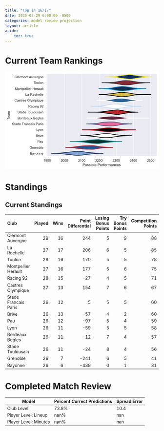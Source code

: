 ```yaml
---  
title: "Top 14 16/17"  
date: 2025-07-29 6:00:00 -0500  
categories: model review projection  
layout: article  
aside:  
    toc: true  
---
```

# Current Team Rankings


![Club Rankings](plots/rankings_Top_14_1617.png)
# Standings

## Current Standings


| Club                 |   Played |   Wins |   Point Differential |   Losing Bonus Points |   Try Bonus Points |   Competition Points |
|:---------------------|---------:|-------:|---------------------:|----------------------:|-------------------:|---------------------:|
| Clermont Auvergne    |       29 |     16 |                  244 |                     5 |                  9 |                   88 |
| La Rochelle          |       27 |     17 |                  206 |                     6 |                  5 |                   85 |
| Toulon               |       28 |     16 |                  170 |                     5 |                  5 |                   78 |
| Montpellier Herault  |       27 |     16 |                  177 |                     5 |                  6 |                   75 |
| Racing 92            |       28 |     15 |                  -27 |                     4 |                  5 |                   71 |
| Castres Olympique    |       27 |     13 |                  154 |                     7 |                  6 |                   67 |
| Stade Francais Paris |       26 |     12 |                    5 |                     5 |                  5 |                   60 |
| Brive                |       26 |     13 |                  -57 |                     4 |                  2 |                   60 |
| Pau                  |       26 |     12 |                  -97 |                     5 |                  4 |                   59 |
| Lyon                 |       26 |     11 |                  -59 |                     5 |                  5 |                   58 |
| Bordeaux Begles      |       26 |     11 |                  -12 |                     7 |                  4 |                   57 |
| Stade Toulousain     |       26 |     11 |                  -24 |                     8 |                  4 |                   56 |
| Grenoble             |       26 |      7 |                 -241 |                     6 |                  5 |                   41 |
| Bayonne              |       26 |      6 |                 -439 |                     0 |                  1 |                   31 |



# Completed Match Review


| Model | Percent Correct Predictions | Spread Error |
| ------ | ------ | ------ |
| Club Level | 73.8% | 10.4 |
| Player Level: Lineup | nan% | nan |
| Player Level: Minutes | nan% | nan |

